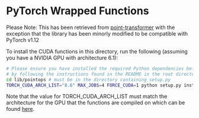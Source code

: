 # PyTorch Wrapped Functions

Please Note:
This has been retrieved from [point-transformer](https://github.com/POSTECH-CVLab/point-transformer) with the exception that the library has been minorly modified to be compatible with PyTorch v1.12

To install the CUDA functions in this directory, run the following (assuming you have a NVIDIA GPU with architecture 6.1):

```bash
# Please ensure you have installed the required Python dependencies before
# by following the instructions found in the README in the root directory.
cd lib/pointops # must be in the directory containing setup.py
TORCH_CUDA_ARCH_LIST="8.6" MAX_JOBS=4 FORCE_CUDA=1 python setup.py install
```

Note that the value for TORCH_CUDA_ARCH_LIST must match the architecture for the GPU that the functions are compiled on which can be found [here](https://developer.nvidia.com/cuda-gpus#compute).
